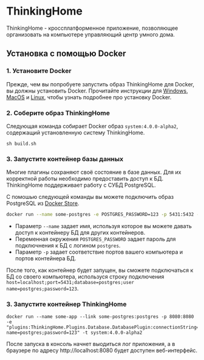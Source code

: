 # ThinkingHome

ThinkingHome - кроссплатформенное приложение, позволяющее организовать на компьютере управляющий центр умного дома.

## 

## Установка с помощью Docker

### 1. Установите Docker

Прежде, чем вы попробуете запустить образ ThinkingHome для Docker, вы должны установить Docker. Прочитайте инструкции для [Windows](http://www.docker.com/products/docker#/windows), [MacOS](http://www.docker.com/products/docker#/mac) и [Linux](http://www.docker.com/products/docker#/linux), чтобы узнать подробнее про установку Docker. 

### 2. Соберите образ ThinkingHome

Следующая команда собирает Docker образ `system:4.0.0-alpha2`, содержащий установленную систему ThinkingHome.

```
sh build.sh
```

### 3. Запустите контейнер базы данных

Многие плагины сохраняют своё состояние в базе данных. Для их корректной работы необходимо предоставить доступ к БД. ThinkingHome поддерживает работу с СУБД PostgreSQL. 

С помошью следующей команды вы можете подключить образ PostgreSQL из [Docker Store](https://store.docker.com/images/postgres).

```sh
docker run --name some-postgres -e POSTGRES_PASSWORD=123 -p 5431:5432 -d postgres
```  

- Параметр `--name` задает имя, используя которое вы можете давать доступ к контейнеру БД для других контейнеров.
- Переменная окружения `POSTGRES_PASSWORD` задает пароль для подключнения к БД с логином `postgres`.
- Параметр `-p` задает соответствие портов вашего компьютера и портов контейнера БД.

После того, как контейнер будет запущен, вы сможете подключаться к БД со своего компьютера, используся строку подключения `host=localhost;port=5431;database=postgres;user name=postgres;password=123`.

### 3. Запустите контейнер ThinkingHome

```
docker run --name some-app --link some-postgres:postgres -p 8080:8080 -e "plugins:ThinkingHome.Plugins.Database.DatabasePlugin:connectionString=host=postgres;port=5432;database=postgres;user name=postgres;password=123" -t system:4.0.0-alpha2
```

После запуска в консоль начнет выодиться лог приложения, а в браузере по адресу http://localhost:8080 будет доступен веб-интерфейс.

